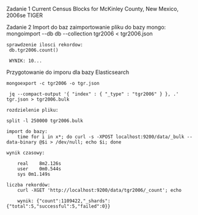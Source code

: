 Zadanie 1 Current Census Blocks for McKinley County, New Mexico, 2006se TIGER 



Zadanie 2 Import do baz
	zaimportowanie pliku do bazy mongo:
	 mongoimport --db db --collection tgr2006 < tgr2006.json

	sprawdzenie ilosci rekordow:
	 db.tgr2006.count()

	 WYNIK: 10...

Przygotowanie do imporu dla bazy Elasticsearch

	mongoexport -c tgr2006 -o tgr.json

	 jq --compact-output '{ "index" : { "_type" : "tgr2006" } }, .' tgr.json > tgr2006.bulk

	rozdzielenie pliku:
	
	split -l 250000 tgr2006.bulk

	import do bazy:
		time for i in x*; do curl -s -XPOST localhost:9200/data/_bulk --data-binary @$i > /dev/null; echo $i; done

	wynik czasowy:

		real	8m2.126s
		user	0m0.544s
		sys	0m1.149s

	liczba rekordów:
		curl -XGET 'http://localhost:9200/data/tgr2006/_count'; echo

		wynik: {"count":1109422,"_shards":{"total":5,"successful":5,"failed":0}}



	







